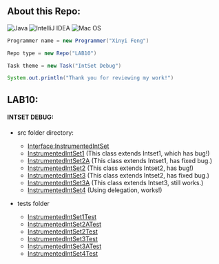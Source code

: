 ## About this Repo:
![Java](https://img.shields.io/badge/java-%23ED8B00.svg?style=for-the-badge&logo=java&logoColor=white)
![IntelliJ IDEA](https://img.shields.io/badge/IntelliJIDEA-000000.svg?style=for-the-badge&logo=intellij-idea&logoColor=white)
![Mac OS](https://img.shields.io/badge/mac%20os-000000?style=for-the-badge&logo=macos&logoColor=F0F0F0)
 ```java
 Programmer name = new Programmer("Xinyi Feng")
 
 Repo type = new Repo("LAB10")
 
 Task theme = new Task("IntSet Debug")
 
 System.out.println("Thank you for reviewing my work!")
 
 ```
 ## LAB10:
#### INTSET DEBUG:
   - src folder directory:
     - [Interface:InstrumentedIntSet](https://github.com/FentPams/cs_5004/blob/main/LAB10/src/InstrumentedIntSet.java)
     - [InstrumentedIntSet1](https://github.com/FentPams/cs_5004/blob/main/LAB10/src/InstrumentedIntSet1.java)
       (This class extends Intset1, which has bug!)
     - [InstrumentedIntSet2A](https://github.com/FentPams/cs_5004/blob/main/LAB10/src/InstrumentedIntSet2A.java)
       (This class extends Intset1, has fixed bug.)
     - [InstrumentedIntSet2](https://github.com/FentPams/cs_5004/blob/main/LAB10/src/InstrumentedIntSet2A.java)
        (This class extends Intset2, has bug!)
     - [InstrumentedIntSet3](https://github.com/FentPams/cs_5004/blob/main/LAB10/src/InstrumentedIntSet3.java)
        (This class extends Intset2, has fixed bug.)
     - [InstrumentedIntSet3A](https://github.com/FentPams/cs_5004/blob/main/LAB10/src/InstrumentedIntSet3A.java)
        (This class extends Intset3, still works.)
     - [InstrumentedIntSet4](https://github.com/FentPams/cs_5004/blob/main/LAB10/src/InstrumentedIntSet4.java)
        (Using delegation, works!)
        
   - tests folder
     - [InstrumentedIntSet1Test](https://github.com/FentPams/cs_5004/blob/main/LAB10/tests/InstrumentedIntSet1Test.java)
     - [InstrumentedIntSet2ATest](https://github.com/FentPams/cs_5004/blob/main/LAB10/tests/InstrumentedIntSet2ATest.java)
     - [InstrumentedIntSet2Test](https://github.com/FentPams/cs_5004/blob/main/LAB10/tests/InstrumentedIntSet2Test.java)
     - [InstrumentedIntSet3Test](https://github.com/FentPams/cs_5004/blob/main/LAB10/tests/InstrumentedIntSet3Test.java)
     - [InstrumentedIntSet3ATest](https://github.com/FentPams/cs_5004/blob/main/LAB10/tests/InstrumentedIntSet3ATest.java)
     - [InstrumentedIntSet4Test](https://github.com/FentPams/cs_5004/blob/main/LAB10/tests/InstrumentedIntSet4Test.java)
